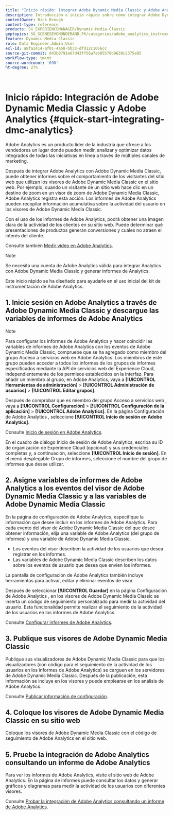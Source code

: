 ```yaml
---
title: "Inicio rápido: Integrar Adobe Dynamic Media Classic y Adobe Analytics"
description: Introducción e inicio rápido sobre cómo integrar Adobe Dynamic Media Classic y Adobe Analytics para ayudarle a ponerse en marcha rápidamente.
contentOwner: Rick Brough
content-type: reference
products: SG_EXPERIENCEMANAGER/Dynamic-Media-Classic
geptopics: SG_SCENESEVENONDEMAND_PK/categories/adobe_analytics_instrumentation_kit
feature: Dynamic Media Classic
role: Data Engineer,Admin,User
exl-id: a8fa2414-af01-4a58-bb33-dfd12c1056cc
source-git-commit: d43b0791e67d43ff56a7ab85570b9639c2375e05
workflow-type: tm+mt
source-wordcount: '690'
ht-degree: 27%

---
```


# Inicio rápido: Integración de Adobe Dynamic Media Classic y Adobe Analytics {#quick-start-integrating-dmc-analytics}

Adobe Analytics es un producto líder de la industria que ofrece a los vendedores un lugar donde pueden medir, analizar y optimizar datos integrados de todas las iniciativas en línea a través de múltiples canales de marketing.

Después de integrar Adobe Analytics con Adobe Dynamic Media Classic, puede obtener informes sobre el comportamiento de los visitantes del sitio web que utilizan los visores de Adobe Dynamic Media Classic en el sitio web. Por ejemplo, cuando un visitante de un sitio web hace clic en un destino de zoom en un visor de zoom de Adobe Dynamic Media Classic, Adobe Analytics registra esta acción. Los informes de Adobe Analytics pueden recopilar información acumulativa sobre la actividad del usuario en los visores de Adobe Dynamic Media Classic.

Con el uso de los informes de Adobe Analytics, podrá obtener una imagen clara de la actividad de los clientes en su sitio web. Puede determinar qué presentaciones de productos generan conversiones y cuáles no atraen el interés del cliente.

Consulte también [Medir vídeo en Adobe Analytics](https://experienceleague.adobe.com/docs/media-analytics/using/media-overview.html).

>[!NOTE]
>
>Se necesita una cuenta de Adobe Analytics válida para integrar Analytics con Adobe Dynamic Media Classic y generar informes de Analytics.

Este inicio rápido se ha diseñado para ayudarle en el uso inicial del kit de instrumentación de Adobe Analytics.

## 1. Inicie sesión en Adobe Analytics a través de Adobe Dynamic Media Classic y descargue las variables de informes de Adobe Analytics

>[!NOTE]
>
>Para configurar los informes de Adobe Analytics y hacer coincidir las variables de informes de Adobe Analytics con los eventos de Adobe Dynamic Media Classic, compruebe que se ha agregado como miembro del grupo Acceso a servicios web en Adobe Analytics. Los miembros de este grupo pueden acceder a todos los informes de los grupos de informes especificados mediante la API de servicios web del Experience Cloud, independientemente de los permisos establecidos en la interfaz. Para añadir un miembro al grupo, en Adobe Analytics, vaya a **[!UICONTROL Herramientas de administración]** > **[!UICONTROL Administración de usuarios]** > **[!UICONTROL Editar grupos]**.

Después de comprobar que es miembro del grupo Acceso a servicios web , vaya a **[!UICONTROL Configuración]** > **[!UICONTROL Configuración de la aplicación]** > **[!UICONTROL Adobe Analytics]**. En la página Configuración de Adobe Analytics , seleccione **[!UICONTROL Inicio de sesión en Adobe Analytics]**.

Consulte [Inicio de sesión en Adobe Analytics](log-analytics.md#log_in_to_adobe_analytics).

En el cuadro de diálogo Inicio de sesión de Adobe Analytics, escriba su ID de organización de Experience Cloud (opcional) y sus credenciales completas y, a continuación, seleccione **[!UICONTROL Inicio de sesión]**. En el menú desplegable Grupo de informes, seleccione el nombre del grupo de informes que desee utilizar.

## 2. Asigne variables de informes de Adobe Analytics a los eventos del visor de Adobe Dynamic Media Classic y a las variables de Adobe Dynamic Media Classic

En la página de configuración de Adobe Analytics, especifique la información que desee incluir en los informes de Adobe Analytics. Para cada evento del visor de Adobe Dynamic Media Classic del que desee obtener información, elija una variable de Adobe Analytics (del grupo de informes) y una variable de Adobe Dynamic Media Classic.

* Los eventos del visor describen la actividad de los usuarios que desea registrar en los informes.
* Las variables de Adobe Dynamic Media Classic describen los datos sobre los eventos de usuario que desea que envíen los informes.

La pantalla de configuración de Adobe Analytics también incluye herramientas para activar, editar y eliminar eventos de visor.

Después de seleccionar **[!UICONTROL Guardar]** en la página Configuración de Adobe Analytics , en los visores de Adobe Dynamic Media Classic se inserta un código de seguimiento personalizado para medir la actividad del usuario. Esta funcionalidad permite realizar el seguimiento de la actividad de los usuarios en los informes de Adobe Analytics.

Consulte [Configurar informes de Adobe Analytics](configuring-analytics-reports.md#configuring_adobe_analytics_reports).

## 3. Publique sus visores de Adobe Dynamic Media Classic

Publique sus visualizadores de Adobe Dynamic Media Classic para que los visualizadores (con código para el seguimiento de la actividad de los usuarios en los informes de Adobe Analytics) se carguen en los servidores de Adobe Dynamic Media Classic. Después de la publicación, esta información se incluye en los visores y puede emplearse en los análisis de Adobe Analytics.

Consulte [Publicar información de configuración](publishing-analytics-configuration-information.md#publishing_adobe_analytics_configuration_information).

## 4. Coloque los visores de Adobe Dynamic Media Classic en su sitio web

Coloque los visores de Adobe Dynamic Media Classic con el código de seguimiento de Adobe Analytics en el sitio web.

## 5. Pruebe la integración de Adobe Analytics consultando un informe de Adobe Analytics

Para ver los informes de Adobe Analytics, visite el sitio web de Adobe Analytics. En la página de informes puede consultar los datos y generar gráficos y diagramas para medir la actividad de los usuarios con diferentes visores. 

Consulte [Probar la integración de Adobe Analytics consultando un informe de Adobe Analytics](testing-integration-viewing-analytics-report.md#testing_the_integration_by_viewing_an_adobe_analytics_report).
